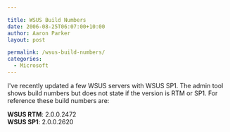 ```yaml
---

title: WSUS Build Numbers
date: 2006-08-25T06:07:00+10:00
author: Aaron Parker
layout: post

permalink: /wsus-build-numbers/
categories:
  - Microsoft
---
```

I've recently updated a few WSUS servers with WSUS SP1. The admin tool shows build numbers but does not state if the version is RTM or SP1. For reference these build numbers are:

**WSUS RTM**: 2.0.0.2472  
**WSUS SP1**: 2.0.0.2620